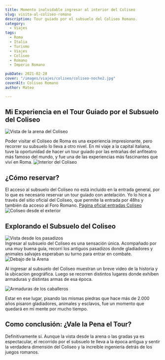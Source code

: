 ```yaml
---
title: Momento inolvidable ingresar al interior del Coliseo
slug: visita-al-coliseo-romano
description: Tour guiado por el subsuelo del Coliseo Romano.
category:
  - Viajes
tags:
  - Roma
  - Italia
  - Turismo
  - Viajes
  - Coliseo 
  - Romano
  - Imperio Romano

pubDate: 2021-02-28
cover: "/images/viajes/coliseo/coliseo-noche2.jpg"
coverAlt: Coliseo Romano
author: Mateo 

--- 
```


## Mi Experiencia en el Tour Guiado por el Subsuelo del Coliseo 
<img src="/images/viajes/coliseo/interior-coliseo.jpg" alt="Vista de la arena del Coliseo">

Poder visitar el Coliseo de Roma es una experiencia impresionante, pero recorrer su subsuelo lo lleva a otro nivel. En mi viaje a la capital italiana, tuve la oportunidad de hacer un tour guiado por las entrañas del anfiteatro más famoso del mundo, y fue una de las experiencias más fascinantes que viví en Roma.
<img src="/images/viajes/coliseo/interior5.jpg" alt="Interior del Coliseo">

## ¿Cómo reservar?

El acceso al subsuelo del Coliseo no está incluido en la entrada general, por lo que es necesario reservar un tour guiado con antelación. Yo lo hice a través del sitio oficial del Coliseo, que permite la entrada por 48hs y también da acceso al Foro Romano.
<a href="https://ticketing.colosseo.it/es/categorie/visite-guidate/" target="_blank">Página oficial entradas Coliseo</a>
<img src="/images/viajes/coliseo/coliseo2.jpg" alt="Coliseo desde el exterior">

## Explorando el Subsuelo del Coliseo
<div class="flex justify-center"> 
<img src="/images/viajes/coliseo/interior3.jpg" alt="Vista desde los pasadizos">
</div>
Ingresar al subsuelo del Coliseo es una sensación única. Acompañado por una muy buena guía, recorrí los antiguos pasadizos donde gladiadores y animales salvajes esperaban su turno para entrar en combate.
<img src="/images/viajes/coliseo/interior4.jpg" alt="Debajo de la Arena">


Al ingresar al subsuelo del Coliseo muestran un breve video de la historia y la ubicacion geográfica. Luego se recorren distintos lugares donde exhiben armaduras y distintas armas de esa época.

<img src="/images/viajes/coliseo/caballeros.jpg" alt="Armaduras de los caballeros">

Estar en ese lugar, pisando las mismas piedras que hace más de 2.000 años pisaron gladiadores, animales y esclavos, fue un momento que quedará en mi mente por mucho tiempo.

## Como conclusión: ¿Vale la Pena el Tour?
Definitivamente sí. Aunque la vista desde la arena o las gradas ya es espectacular, el recorrido por el subsuelo te lleva a la época antigua y sentir la verdadera dimensión del Coliseo y la increíble ingeniería detrás de los juegos romanos.


